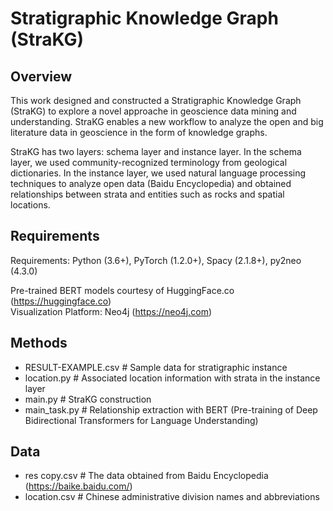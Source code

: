 # Stratigraphic Knowledge Graph (StraKG)

## Overview
This work designed and constructed a Stratigraphic Knowledge Graph (StraKG) to explore a novel approache in geoscience data mining and understanding. StraKG enables a new workflow to analyze the open and big literature data in geoscience in the form of knowledge graphs.

StraKG has two layers: schema layer and instance layer. In the schema layer, we used community-recognized terminology from geological dictionaries. In the instance layer, we used natural language processing techniques to analyze open data (Baidu Encyclopedia) and obtained relationships between strata and entities such as rocks and spatial locations.

## Requirements
Requirements: Python (3.6+), PyTorch (1.2.0+), Spacy (2.1.8+), py2neo (4.3.0)

Pre-trained BERT models courtesy of HuggingFace.co (https://huggingface.co)   
Visualization Platform: Neo4j (https://neo4j.com)

## Methods

* RESULT-EXAMPLE.csv   # Sample data for stratigraphic instance
* location.py   # Associated location information with strata in the instance layer
* main.py    # StraKG construction
* main_task.py   # Relationship extraction with BERT (Pre-training of Deep Bidirectional Transformers for Language Understanding)

## Data
* res copy.csv   # The data obtained from Baidu Encyclopedia (https://baike.baidu.com/)
* location.csv    # Chinese administrative division names and abbreviations
